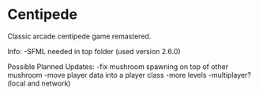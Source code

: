 # Centipede
 Classic arcade centipede game remastered.

 Info:
 -SFML needed in top folder (used version 2.6.0)


 Possible Planned Updates:
 -fix mushroom spawning on top of other mushroom
 -move player data into a player class
 -more levels
 -multiplayer? (local and network)